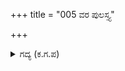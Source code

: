 +++
title = "005 ವರ ಪುಲಸ್ತ್ಯ"

+++

<details><summary>ಗದ್ಯ (ಕ.ಗ.ಪ) </summary>

5. ಭೀಷ್ಮನಿಗೆ ಪುಲಸ್ತ್ಯರು ಹೇಳಿದ ತೀರ್ಥಕ್ಷೇತ್ರಗಳ ವಿವರವನ್ನು ಲೋಮಶನು ಧರ್ಮರಾಜನಿಗೆ ಹೇಳಿದನು. ಬೃಹದಶ್ವನೆಂಬ ರಾಜರ್ಷಿಯು ಅಲ್ಲಿಗೆ ಬಂದು ರಾಜ್ಯಾಪಹಾರದ ಚಿಂತೆಯನ್ನು ನೀಗಿಸಲು ಧರ್ಮಜನಿಗೆ ಕಥೆಗಳನ್ನು ಹೇಳಿದನು.
</details>

